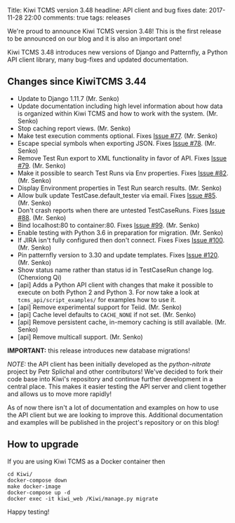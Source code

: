 Title: Kiwi TCMS version 3.48
headline: API client and bug fixes
date: 2017-11-28 22:00
comments: true
tags: releases

We're proud to announce Kiwi TCMS version 3.48!
This is the first release to be announced on our blog and it is also an
important one!

Kiwi TCMS 3.48 introduces new versions of Django and Patternfly,
a Python API client library, many bug-fixes and updated documentation.


Changes since KiwiTCMS 3.44
---------------------------

- Update to Django 1.11.7 (Mr. Senko)
- Update documentation including high level information
  about how data is organized within Kiwi TCMS and how to work
  with the system. (Mr. Senko)
- Stop caching report views. (Mr. Senko)
- Make test execution comments optional. Fixes
  [Issue #77](https://github.com/MrSenko/Kiwi/issues/77). (Mr. Senko)
- Escape special symbols when exporting JSON.
  Fixes [Issue #78](https://github.com/MrSenko/Kiwi/issues/78). (Mr. Senko)
- Remove Test Run export to XML functionality in favor of API.
  Fixes [Issue #79](https://github.com/MrSenko/Kiwi/issues/79). (Mr. Senko)
- Make it possible to search Test Runs via Env properties.
  Fixes [Issue #82](https://github.com/MrSenko/Kiwi/issues/82). (Mr. Senko)
- Display Environment properties in Test Run search results. (Mr. Senko)
- Allow bulk update TestCase.default_tester via email.
  Fixes [Issue #85](https://github.com/MrSenko/Kiwi/issues/85). (Mr. Senko)
- Don't crash reports when there are untested TestCaseRuns.
  Fixes [Issue #88](https://github.com/MrSenko/Kiwi/issues/88). (Mr. Senko)
- Bind localhost:80 to container:80.
  Fixes [Issue #99](https://github.com/MrSenko/Kiwi/issues/99). (Mr. Senko)
- Enable testing with Python 3.6 in preparation for migration. (Mr. Senko)
- If JIRA isn't fully configured then don't connect. Fixes
  Fixes [Issue #100](https://github.com/MrSenko/Kiwi/issues/100). (Mr. Senko)
- Pin patternfly version to 3.30 and update templates.
  Fixes [Issue #120](https://github.com/MrSenko/Kiwi/issues/120). (Mr. Senko)
- Show status name rather than status id in TestCaseRun change log. (Chenxiong Qi)
- [api] Adds a Python API client with changes that make it possible to
  execute on both Python 2 and Python 3. For now take a look at
  `tcms_api/script_examples/` for examples how to use it.
- [api] Remove experimental support for Teiid. (Mr. Senko)
- [api] Cache level defaults to `CACHE_NONE` if not set. (Mr. Senko)
- [api] Remove persistent cache, in-memory caching is still available. (Mr. Senko)
- [api] Remove multicall support. (Mr. Senko)


**IMPORTANT:** this release introduces new database migrations!


*NOTE:* the API client has been initially developed as the *python-nitrate*
project by Petr Splichal and other contributors! We've decided to fork their
code base into Kiwi's repository and continue further development in a central
place. This makes it easier testing the API server and client together and
allows us to move more rapidly! 

As of now there isn't a lot of documentation
and examples on how to use the API client but we are looking to improve this.
Additional documentation and examples will be published in the project's
repository or on this blog!



How to upgrade
---------------

If you are using Kiwi TCMS as a Docker container then

    cd Kiwi/
    docker-compose down
    make docker-image
    docker-compose up -d
    docker exec -it kiwi_web /Kiwi/manage.py migrate

Happy testing!
